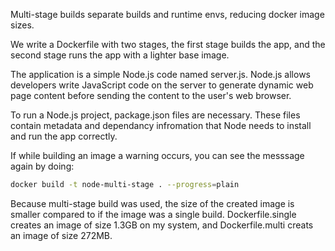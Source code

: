 Multi-stage builds separate builds and runtime envs, reducing docker image sizes.

We write a Dockerfile with two stages, the first stage builds the app, and the second stage runs the app with a lighter base image.

The application is a simple Node.js code named server.js. Node.js allows developers write JavaScript code on the server to generate dynamic web page content before sending the content to the user's web browser.

To run a Node.js project, package.json files are necessary. These files contain metadata and dependancy infromation that Node needs to install and run the app correctly.

If while building an image a warning occurs, you can see the messsage again by doing:

```bash
docker build -t node-multi-stage . --progress=plain
```

Because multi-stage build was used, the size of the created image is smaller compared to if the image was a single build. Dockerfile.single creates an image of size 1.3GB on my system, and Dockerfile.multi creats an image of size 272MB.



